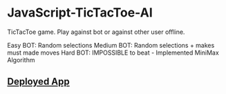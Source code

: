 # JavaScript-TicTacToe-AI
TicTacToe game. Play against bot or against other user offline.

Easy BOT: Random selections
Medium BOT: Random selections + makes must made moves
Hard BOT: IMPOSSIBLE to beat - Implemented MiniMax Algorithm

## [Deployed App](https://leventeback.github.io/JavaScript-TicTacToe-AI/)
